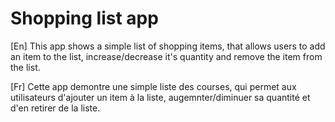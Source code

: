 # Shopping list app

[En] This app shows a simple list of shopping items, that allows users to add an item to the list, increase/decrease it's quantity and remove the item from the list.

[Fr] Cette app demontre une simple liste des courses, qui permet aux utilisateurs d'ajouter un item à la liste, augemnter/diminuer sa quantité et d'en retirer de la liste.

